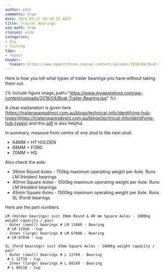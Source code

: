 ```yaml
---
author: phwl
comments: true
date: 2021-03-27 10:19:32 AEST
title: Trailer Bearings
use_math: true
classes: wide
categories:
- diy
- fishing
tags:
- repair
header:
  teaser: https://www.mywestshore.com/wp-content/uploads/2018/04/Boat-Trailer-Bearing.jpg
---
```


Here is how you tell what types of trailer bearings you have without taking them out.

{% include figure image_path="https://www.mywestshore.com/wp-content/uploads/2018/04/Boat-Trailer-Bearing.jpg" %}

A clear explanation is given here [https://trailersparesdirect.com.au/blogs/technical-info/identifying-hub-types](https://trailersparesdirect.com.au/blogs/technical-info/identifying-hub-types) and this [pdf](/assets/images/2021/03/bearing_technical_guide.pdf) is also helpful.

In summary, measure from centre of one stud to the next stud:
 * 64MM = HT HOLDEN
 * 68MM = FORD
 * 70MM = HQ

Also check the axle:
 * 39mm Round Axles - 750kg maximum operating weight per Axle. Runs LM (Holden) bearings
 * 40mm Square Axles - 1000kg maximum operating weight per Axle. Runs LM (Holden) bearings
 * 45mm Square Axles - 1500kg maximum operating weight per Axle. Runs SL (Ford) bearings

Here are the part numbers.
```
LM (Holden bearings) suit 39mm Round & 40 mm Square Axles - 1000kg weight capacity / pair
· Outer (small) bearings # LM 11949 - Bearing
 # LM 11910 - Cup
· Inner (large) bearings # LM 67048 - Bearing
 # LM 67010 - Cup
```

```
SL (Ford bearings) suit 45mm Square Axles - 1400kg weight capacity / pair
· Outer (small) bearings # L 12749 - Bearing
 # L 12710 - Cup
· Inner (large) bearings # L 68149 - Bearing
 # L 68110 - Cup
```
